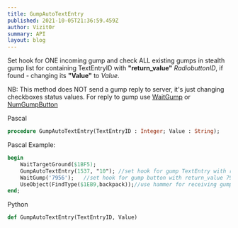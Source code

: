 ```yaml
---
title: GumpAutoTextEntry
published: 2021-10-05T21:36:59.459Z
author: Vizit0r
summary: API
layout: blog
---
```


 

Set hook for ONE incoming gump and check ALL existing gumps in stealth gump list for containing TextEntryID with **"return_value"** *RadiobuttonID*, if found - changing its **"Value"** to *Value*.

NB: This method does NOT send a gump reply to server, it's just changing checkboxes status values. For reply to gump use [WaitGump](../WaitGump) or [NumGumpButton](../NumGumpButton)

Pascal

```pascal
procedure GumpAutoTextEntry(TextEntryID : Integer; Value : String);
```


Pascal Example:
```pascal
begin
    WaitTargetGround($1BF5);  
    GumpAutoTextEntry(1537, "10"); //set hook for gump TextEntry with return_value 1537, to set its value to 10 (amount of items to be done)
    WaitGump('7956');   //set hook for gump button with return_value 7956. If found - send gump reply.
    UseObject(FindType($1EB9,backpack));//use hammer for receiving gump.
end;
```




Python

```python
def GumpAutoTextEntry(TextEntryID, Value)
```


